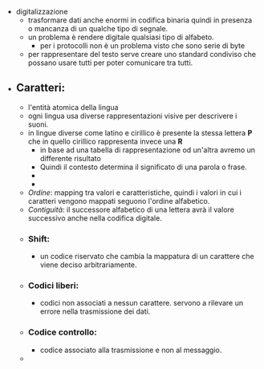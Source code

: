 - digitalizzazione
	- trasformare dati anche enormi in codifica binaria quindi in presenza o mancanza di un qualche tipo di segnale.
	- un problema è rendere digitale qualsiasi tipo di alfabeto.
		- per i protocolli non è un problema visto che sono serie di byte
	- per rappresentare del testo serve creare uno standard condiviso che possano usare tutti per poter comunicare tra tutti.
- ## Caratteri:
	- l'entità atomica della lingua
	- ogni lingua usa diverse rappresentazioni visive per descrivere i suoni. 
	- in lingue diverse come latino e cirillico è presente la stessa lettera $\mathbf{P}$ che in quello cirillico rappresenta invece una $\mathbf{R}$ 
		- in base ad una tabella di rappresentazione od un'altra avremo un differente risultato
		- Quindi il contesto determina il significato di una parola o frase. 
		- 
		-  
	- _Ordine_: mapping tra valori e caratteristiche, quindi i valori in cui i caratteri vengono mappati seguono l'ordine alfabetico. 
	- _Contiguità_: il successore alfabetico di una lettera avrà il valore successivo anche nella codifica digitale.
	- ### Shift:
		- un codice riservato che cambia la mappatura di un carattere che viene deciso arbitrariamente.
	- ### Codici liberi:
		- codici non associati a nessun carattere. servono a rilevare un errore nella trasmissione dei dati.
	- ### Codice controllo:
		- codice associato alla trasmissione e non al messaggio.
	- 